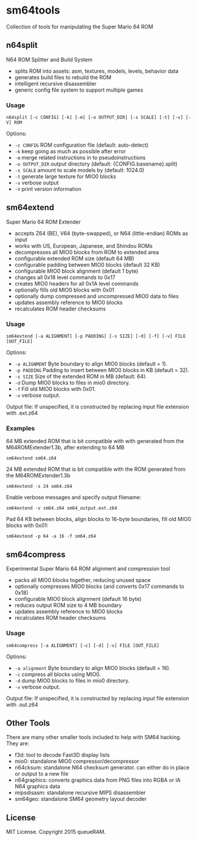 # sm64tools
Collection of tools for manipulating the Super Mario 64 ROM

## n64split
N64 ROM Splitter and Build System
 - splits ROM into assets: asm, textures, models, levels, behavior data
 - generates build files to rebuild the ROM
 - intelligent recursive disassembler
 - generic config file system to support multiple games

### Usage
```console
n64split [-c CONFIG] [-k] [-m] [-o OUTPUT_DIR] [-s SCALE] [-t] [-v] [-V] ROM
```
Options:
 - <code>-c CONFIG</code> ROM configuration file (default: auto-detect)
 - <code>-k</code> keep going as much as possible after error
 - <code>-m</code> merge related instructions in to pseudoinstructions
 - <code>-o OUTPUT_DIR</code> output directory (default: {CONFIG.basename}.split)
 - <code>-s SCALE</code> amount to scale models by (default: 1024.0)
 - <code>-t</code> generate large texture for MIO0 blocks
 - <code>-v</code> verbose output
 - <code>-V</code> print version information

## sm64extend
Super Mario 64 ROM Extender
 - accepts Z64 (BE), V64 (byte-swapped), or N64 (little-endian) ROMs as input
 - works with US, European, Japanese, and Shindou ROMs
 - decompresses all MIO0 blocks from ROM to extended area
 - configurable extended ROM size (default 64 MB)
 - configurable padding between MIO0 blocks (default 32 KB)
 - configurable MIO0 block alignment (default 1 byte)
 - changes all 0x18 level commands to 0x17
 - creates MIO0 headers for all 0x1A level commands
 - optionally fills old MIO0 blocks with 0x01
 - optionally dump compressed and uncompressed MIO0 data to files
 - updates assembly reference to MIO0 blocks
 - recalculates ROM header checksums

### Usage
```console
sm64extend [-a ALIGNMENT] [-p PADDING] [-s SIZE] [-d] [-f] [-v] FILE [OUT_FILE]
```
Options:
 - <code>-a ALIGNMENT</code> Byte boundary to align MIO0 blocks (default = 1).
 - <code>-p PADDING</code> Padding to insert between MIO0 blocks in KB (default = 32).
 - <code>-s SIZE</code> Size of the extended ROM in MB (default: 64).
 - <code>-d</code> Dump MIO0 blocks to files in mio0 directory.
 - <code>-f</code> Fill old MIO0 blocks with 0x01.
 - <code>-v</code> verbose output.

Output file: If unspecified, it is constructed by replacing input file extension with .ext.z64
              
### Examples
64 MB extended ROM that is bit compatible with with generated from the M64ROMExtender1.3b, after extending to 64 MB
```console
sm64extend sm64.z64
```
               
24 MB extended ROM that is bit compatible with the ROM generated from the M64ROMExtender1.3b
```console
sm64extend -s 24 sm64.z64
```
                
Enable verbose messages and specify output filename:
```console
sm64extend -v sm64.z64 sm64_output.ext.z64
```
                 
Pad 64 KB between blocks, align blocks to 16-byte boundaries, fill old MIO0 blocks with 0x01:
```console
sm64extend -p 64 -a 16 -f sm64.z64
```

## sm64compress
Experimental Super Mario 64 ROM alignment and compression tool
 - packs all MIO0 blocks together, reducing unused space
 - optionally compresses MIO0 blocks (and converts 0x17 commands to 0x18)
 - configurable MIO0 block alignment (default 16 byte)
 - reduces output ROM size to 4 MB boundary
 - updates assembly reference to MIO0 blocks
 - recalculates ROM header checksums

### Usage
```console
sm64compress [-a ALIGNMENT] [-c] [-d] [-v] FILE [OUT_FILE]
```
Options:
 - <code>-a alignment</code> Byte boundary to align MIO0 blocks (default = 16).
 - <code>-c</code> compress all blocks using MIO0.
 - <code>-d</code> dump MIO0 blocks to files in mio0 directory.
 - <code>-v</code> verbose output.

Output file: If unspecified, it is constructed by replacing input file extension with .out.z64

## Other Tools
There are many other smaller tools included to help with SM64 hacking.  They are:
 - f3d: tool to decode Fast3D display lists
 - mio0: standalone MIO0 compressor/decompressor
 - n64cksum: standalone N64 checksum generator.  can either do in place or output to a new file
 - n64graphics: converts graphics data from PNG files into RGBA or IA N64 graphics data
 - mipsdisasm: standalone recursive MIPS disassembler
 - sm64geo: standalone SM64 geometry layout decoder

## License

MIT License. Copyright 2015 queueRAM.
